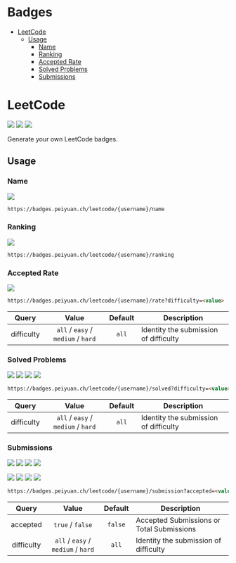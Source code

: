 # Badges <!-- omit in toc -->

- [LeetCode](#leetcode)
  - [Usage](#usage)
    - [Name](#name)
    - [Ranking](#ranking)
    - [Accepted Rate](#accepted-rate)
    - [Solved Problems](#solved-problems)
    - [Submissions](#submissions)

# LeetCode
[![](https://badges.peiyuan.ch/leetcode/puiiyuen/name)](https://leetcode.com/puiiyuen)
[![](https://badges.peiyuan.ch/leetcode/puiiyuen/ranking)](https://leetcode.com/puiiyuen)
[![](https://badges.peiyuan.ch/leetcode/puiiyuen/solved)](https://leetcode.com/puiiyuen)

Generate your own LeetCode badges.

## Usage

### Name
[![](https://badges.peiyuan.ch/leetcode/puiiyuen/name)]()
```markdown
https://badges.peiyuan.ch/leetcode/{username}/name
```

### Ranking 
[![](https://badges.peiyuan.ch/leetcode/puiiyuen/ranking)]()
```markdown
https://badges.peiyuan.ch/leetcode/{username}/ranking
```

### Accepted Rate
[![](https://badges.peiyuan.ch/leetcode/puiiyuen/rate)]()
```markdown
https://badges.peiyuan.ch/leetcode/{username}/rate?difficulty=<value>
```
| Query | Value | Default | Description |
|:---:|:---:|:---:| --- |
| difficulty | `all` / `easy` / `medium` / `hard` | `all` | Identity the submission of difficulty

### Solved Problems
[![](https://badges.peiyuan.ch/leetcode/puiiyuen/solved)]()
[![](https://badges.peiyuan.ch/leetcode/puiiyuen/solved?difficulty=easy)]()
[![](https://badges.peiyuan.ch/leetcode/puiiyuen/solved?difficulty=medium)]()
[![](https://badges.peiyuan.ch/leetcode/puiiyuen/solved?difficulty=hard)]()
```markdown
https://badges.peiyuan.ch/leetcode/{username}/solved?difficulty=<value>
```
| Query | Value | Default | Description |
|:---:|:---:|:---:| --- |
| difficulty | `all` / `easy` / `medium` / `hard` | `all` | Identity the submission of difficulty

### Submissions

[![](https://badges.peiyuan.ch/leetcode/puiiyuen/submission?accepted=true)]()
[![](https://badges.peiyuan.ch/leetcode/puiiyuen/submission?accepted=true&difficulty=easy)]() 
[![](https://badges.peiyuan.ch/leetcode/puiiyuen/submission?accepted=true&difficulty=medium)]()
[![](https://badges.peiyuan.ch/leetcode/puiiyuen/submission?accepted=true&difficulty=hard)]()

[![](https://badges.peiyuan.ch/leetcode/puiiyuen/submission)]()
[![](https://badges.peiyuan.ch/leetcode/puiiyuen/submission?difficulty=easy)]()
[![](https://badges.peiyuan.ch/leetcode/puiiyuen/submission?difficulty=medium)]()
[![](https://badges.peiyuan.ch/leetcode/puiiyuen/submission?difficulty=hard)]()

```markdown
https://badges.peiyuan.ch/leetcode/{username}/submission?accepted=<value>&difficulty=<value>
```

| Query | Value | Default | Description |
|:---:|:---:|:---:| --- |
| accepted | `true` / `false` | `false` | Accepted Submissions or Total Submissions |
| difficulty | `all` / `easy` / `medium` / `hard` | `all` | Identity the submission of difficulty



